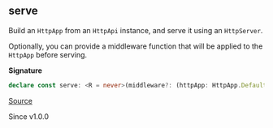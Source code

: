 ## serve

Build an `HttpApp` from an `HttpApi` instance, and serve it using an
`HttpServer`.

Optionally, you can provide a middleware function that will be applied to
the `HttpApp` before serving.

**Signature**

```ts
declare const serve: <R = never>(middleware?: (httpApp: HttpApp.Default) => HttpApp.Default<never, R>) => Layer.Layer<never, never, HttpServer.HttpServer | HttpRouter.HttpRouter.DefaultServices | Exclude<R, Scope | HttpServerRequest.HttpServerRequest> | HttpApi.Api>
```

[Source](https://github.com/Effect-TS/effect/tree/main/packages/platform/src/HttpApiBuilder.ts#L80)

Since v1.0.0